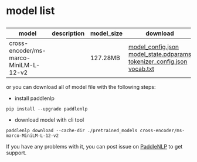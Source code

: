 #  model list

##  

| model  | description | model_size  | download         |
| --- | --- | --- | --- |
|cross-encoder/ms-marco-MiniLM-L-12-v2|  | 127.28MB | [model_config.json](https://bj.bcebos.com/paddlenlp/models/community/cross-encoder/ms-marco-MiniLM-L-12-v2/model_config.json)<br>[model_state.pdparams](https://bj.bcebos.com/paddlenlp/models/community/cross-encoder/ms-marco-MiniLM-L-12-v2/model_state.pdparams)<br>[tokenizer_config.json](https://bj.bcebos.com/paddlenlp/models/community/cross-encoder/ms-marco-MiniLM-L-12-v2/tokenizer_config.json)<br>[vocab.txt](https://bj.bcebos.com/paddlenlp/models/community/cross-encoder/ms-marco-MiniLM-L-12-v2/vocab.txt) |

or you can download all of model file with the following steps:

* install paddlenlp

```shell
pip install --upgrade paddlenlp
```

* download model with cli tool

```shell
paddlenlp download --cache-dir ./pretrained_models cross-encoder/ms-marco-MiniLM-L-12-v2
```

If you have any problems with it, you can post issue on [PaddleNLP](https://github.com/PaddlePaddle/PaddleNLP) to get support.
